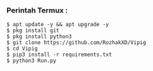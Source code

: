 ### Perintah Termux : 
    $ apt update -y && apt upgrade -y
    $ pkg install git
    $ pkg install python3
    $ git clone https://github.com/RozhakXD/Vipig
    $ cd Vipig
    $ pip3 install -r requirements.txt
    $ python3 Run.py

